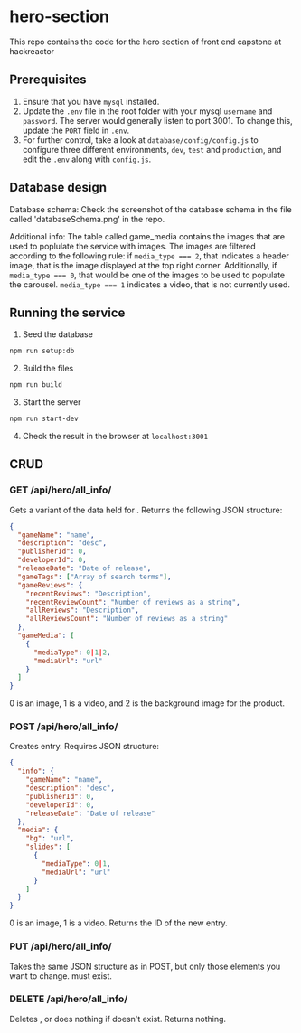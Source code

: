 # hero-section
This repo contains the code for the hero section of front end capstone at hackreactor

## Prerequisites
1. Ensure that you have `mysql` installed.
2. Update the `.env` file in the root folder with your mysql `username` and `password`. The server would generally listen to port 3001. To change this, update the `PORT` field in `.env`.
3. For further control, take a look at `database/config/config.js` to configure three different environments, `dev`, `test` and `production`, and edit the `.env` along with `config.js`.

## Database design
Database schema: Check the screenshot of the database schema in the file called 'databaseSchema.png' in the repo.

Additional info: The table called game_media contains the images that are used to poplulate the service with images.
The images are filtered according to the following rule: if `media_type === 2`, that indicates a header image, that is the
image displayed at the top right corner. Additionally, if `media_type === 0`, that would be one of the images to be
used to populate the carousel. `media_type === 1` indicates a video, that is not currently used.

## Running the service
1. Seed the database
```bash
npm run setup:db
```

2. Build the files
```bash
npm run build
```

3. Start the server
```bash
npm run start-dev
```

4. Check the result in the browser at `localhost:3001`

## CRUD

### GET /api/hero/all_info/<id>

Gets a variant of the data held for <id>. Returns the following JSON structure:
```json
{
  "gameName": "name",
  "description": "desc",
  "publisherId": 0,
  "developerId": 0,
  "releaseDate": "Date of release",
  "gameTags": ["Array of search terms"],
  "gameReviews": {
    "recentReviews": "Description",
    "recentReviewCount": "Number of reviews as a string",
    "allReviews": "Description",
    "allReviewsCount": "Number of reviews as a string"
  },
  "gameMedia": [
    {
      "mediaType": 0|1|2,
      "mediaUrl": "url"
    }
  ]
}
```
0 is an image, 1 is a video, and 2 is the background image for the product.

### POST /api/hero/all_info/

Creates entry. Requires JSON structure:

```json
{
  "info": {
    "gameName": "name",
    "description": "desc",
    "publisherId": 0,
    "developerId": 0,
    "releaseDate": "Date of release"
  },
  "media": {
    "bg": "url",
    "slides": [
      {
        "mediaType": 0|1,
        "mediaUrl": "url"
      }
    ]
  }
}
```
0 is an image, 1 is a video. Returns the ID of the new entry.

### PUT /api/hero/all_info/<id>

Takes the same JSON structure as in POST, but only those elements you want to change. <id> must exist.

### DELETE /api/hero/all_info/<id>

Deletes <id>, or does nothing if <id> doesn't exist. Returns nothing.